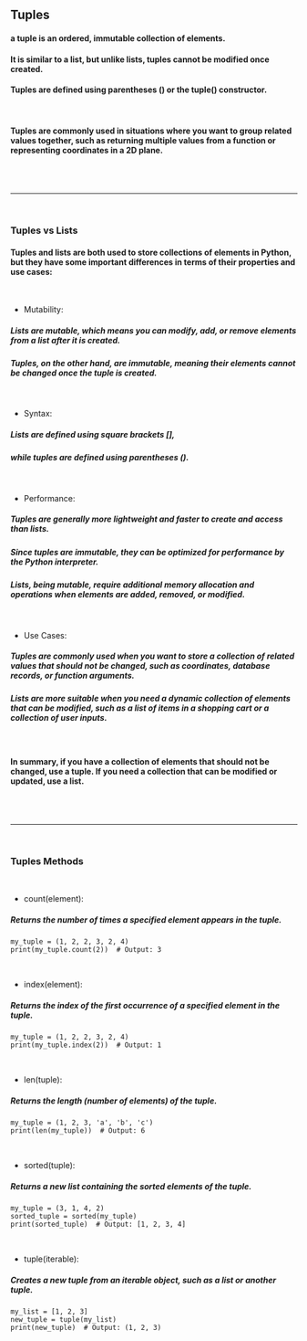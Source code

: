 ## Tuples

#### a tuple is an ordered, immutable collection of elements. 
#### It is similar to a list, but unlike lists, tuples cannot be modified once created.
#### Tuples are defined using parentheses () or the tuple() constructor. 
<br>

#### Tuples are commonly used in situations where you want to group related values together, such as returning multiple values from a function or representing coordinates in a 2D plane.
<br>
<br>

---
<br>

### Tuples vs Lists

#### Tuples and lists are both used to store collections of elements in Python, but they have some important differences in terms of their properties and use cases:
<br>

- Mutability: 
##### Lists are mutable, which means you can modify, add, or remove elements from a list after it is created. 
##### Tuples, on the other hand, are immutable, meaning their elements cannot be changed once the tuple is created.
<br>

- Syntax: 
##### Lists are defined using square brackets [], 
##### while tuples are defined using parentheses ().
<br>

- Performance: 
##### Tuples are generally more lightweight and faster to create and access than lists. 
##### Since tuples are immutable, they can be optimized for performance by the Python interpreter. 
##### Lists, being mutable, require additional memory allocation and operations when elements are added, removed, or modified.
<br>

- Use Cases: 
##### Tuples are commonly used when you want to store a collection of related values that should not be changed, such as coordinates, database records, or function arguments. 
##### Lists are more suitable when you need a dynamic collection of elements that can be modified, such as a list of items in a shopping cart or a collection of user inputs.
<br>

#### In summary, if you have a collection of elements that should not be changed, use a tuple. If you need a collection that can be modified or updated, use a list.
<br>
<br>

---
<br>

### Tuples Methods
<br>

- count(element): 
##### Returns the number of times a specified element appears in the tuple.
```
my_tuple = (1, 2, 2, 3, 2, 4)
print(my_tuple.count(2))  # Output: 3
```
<br>

- index(element): 
##### Returns the index of the first occurrence of a specified element in the tuple.
```
my_tuple = (1, 2, 2, 3, 2, 4)
print(my_tuple.index(2))  # Output: 1
```
<br>

- len(tuple): 
##### Returns the length (number of elements) of the tuple.
```
my_tuple = (1, 2, 3, 'a', 'b', 'c')
print(len(my_tuple))  # Output: 6
```
<br>

- sorted(tuple): 
##### Returns a new list containing the sorted elements of the tuple.
```
my_tuple = (3, 1, 4, 2)
sorted_tuple = sorted(my_tuple)
print(sorted_tuple)  # Output: [1, 2, 3, 4]
```
<br>

- tuple(iterable): 
##### Creates a new tuple from an iterable object, such as a list or another tuple.
```
my_list = [1, 2, 3]
new_tuple = tuple(my_list)
print(new_tuple)  # Output: (1, 2, 3)
```
<br>


